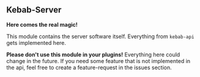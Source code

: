 ## Kebab-Server
**Here comes the real magic!**

This module contains the server software itself. Everything from `kebab-api` gets implemented here.

**Please don't use this module in your plugins!** Everything here could change in the future. 
If you need some feature that is not implemented in the api, feel free to create a feature-request in the issues section.